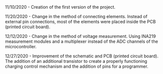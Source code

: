 11/10/2020 - Creation of the first version of the project.

11/20/2020 - Change in the method of connecting elements. Instead of external pin connections, most of the elements were placed inside the PCB (printed circuit board).

12/12/2020 - Change in the method of voltage measurement. Using INA219 measurement modules and a multiplexer instead of the ADC channels of the microcontroller.

12/27/2020 - Improvement of the schematic and PCB (printed circuit board). The addition of an additional transistor to create a properly functioning charging control mechanism and the addition of pins for a programmer.